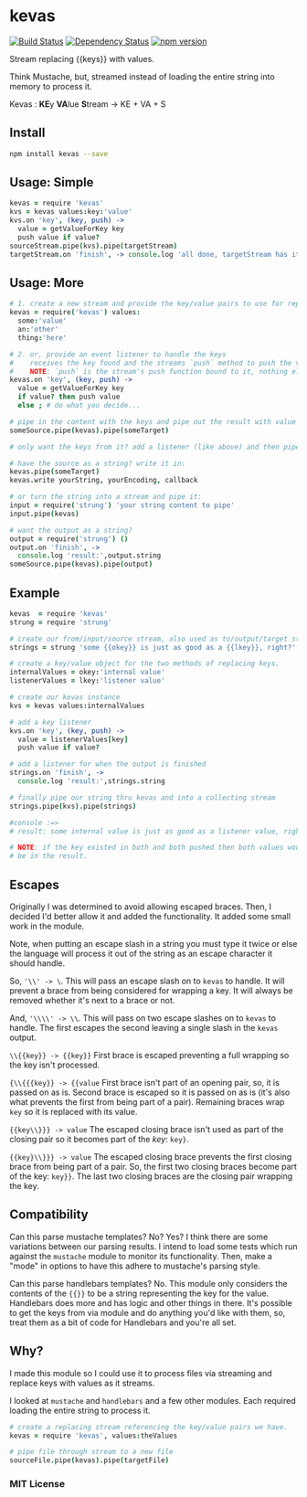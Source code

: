 # kevas
[![Build Status](https://travis-ci.org/elidoran/node-kevas.svg?branch=master)](https://travis-ci.org/elidoran/node-kevas)
[![Dependency Status](https://gemnasium.com/elidoran/node-kevas.png)](https://gemnasium.com/elidoran/node-kevas)
[![npm version](https://badge.fury.io/js/kevas.svg)](http://badge.fury.io/js/kevas)


Stream replacing {{keys}} with values.

Think Mustache, but, streamed instead of loading the entire string into memory to process it.

Kevas : **KE**y **VA**lue **S**tream -> KE + VA + S

## Install

```sh
npm install kevas --save
```

## Usage: Simple

```coffeescript
kevas = require 'kevas'
kvs = kevas values:key:'value'
kvs.on 'key', (key, push) ->
  value = getValueForKey key
  push value if value?
sourceStream.pipe(kvs).pipe(targetStream)
targetStream.on 'finish', -> console.log 'all done, targetStream has it all...'
```

## Usage: More

```coffeescript
# 1. create a new stream and provide the key/value pairs to use for replacing
kevas = require('kevas') values:
  some:'value'
  an:'other'
  thing:'here'

# 2. or, provide an event listener to handle the keys
#    receives the key found and the streams `push` method to push the value
#    NOTE: `push` is the stream's push function bound to it, nothing else
kevas.on 'key', (key, push) ->
  value = getValueForKey key
  if value? then push value
  else ; # do what you decide...

# pipe in the content with the keys and pipe out the result with value replacements.
someSource.pipe(kevas).pipe(someTarget)

# only want the keys from it? add a listener (like above) and then pipe the source in.

# have the source as a string? write it in:
kevas.pipe(someTarget)
kevas.write yourString, yourEncoding, callback

# or turn the string into a stream and pipe it:
input = require('strung') 'your string content to pipe'
input.pipe(kevas)

# want the output as a string?
output = require('strung') ()
output.on 'finish', ->
  console.log 'result:',output.string
someSource.pipe(kevas).pipe(output)
```

## Example

```coffeescript
kevas  = require 'kevas'
strung = require 'strung'

# create our from/input/source stream, also used as to/output/target stream
strings = strung 'some {{okey}} is just as good as a {{lkey}}, right?'

# create a key/value object for the two methods of replacing keys.
internalValues = okey:'internal value'
listenerValues = lkey:'listener value'

# create our kevas instance
kvs = kevas values:internalValues

# add a key listener
kvs.on 'key', (key, push) ->
  value = listenerValues[key]
  push value if value?

# add a listener for when the output is finished
strings.on 'finish', ->
  console.log 'result:',strings.string  

# finally pipe our string thru kevas and into a collecting stream
strings.pipe(kvs).pipe(strings)

#console :=>
# result: some internal value is just as good as a listener value, right?

# NOTE: if the key existed in both and both pushed then both values would
# be in the result.
```
## Escapes

Originally I was determined to avoid allowing escaped braces. Then, I decided I'd better allow it and added the functionality. It added some small work in the module.

Note, when putting an escape slash in a string you must type it twice or else the language will process it out of the string as an escape character it should handle.

So, `'\\' -> \`. This will pass an escape slash on to `kevas` to handle. It will prevent a brace from being considered for wrapping a key. It will always be removed whether it's next to a brace or not.

And, `'\\\\' -> \\`. This will pass on two escape slashes on to `kevas` to handle. The first escapes the second leaving a single slash in the `kevas` output.

`\\{{key}} -> {{key}}` First brace is escaped preventing a full wrapping so the key isn't processed.

`{\\{{{key}} -> {{value` First brace isn't part of an opening pair, so, it is passed on as is. Second brace is escaped so it is passed on as is (it's also what prevents the first from being part of a pair). Remaining braces wrap `key` so it is replaced with its value.

`{{key\\}}} -> value` The escaped closing brace isn't used as part of the closing pair so it becomes part of the *key*: `key}`.

`{{key}\\}}} -> value` The escaped closing brace prevents the first closing brace from being part of a pair. So, the first two closing braces become part of the key: `key}}`. The last two closing braces are the closing pair wrapping the key.


## Compatibility

Can this parse mustache templates? No? Yes? I think there are some variations between our parsing results. I intend to load some tests which run against the `mustache` module to monitor its functionality. Then, make a "mode" in options to have this adhere to mustache's parsing style.

Can this parse handlebars templates? No. This module only considers the contents of the `{{}}` to be a string representing the key for the value. Handlebars does more and has logic and other things in there. It's possible to get the keys from via module and do anything you'd like with them, so, treat them as a bit of code for Handlebars and you're all set.

## Why?

I made this module so I could use it to process files via streaming and replace keys with values as it streams.

I looked at `mustache` and `handlebars` and a few other modules. Each required loading the entire string to process it.

```coffeescript
# create a replacing stream referencing the key/value pairs we have.
kevas = require 'kevas', values:theValues

# pipe file through stream to a new file
sourceFile.pipe(kevas).pipe(targetFile)
```

### MIT License
